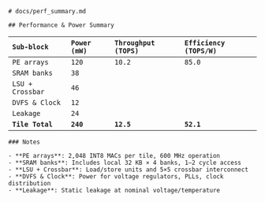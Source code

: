 `# docs/perf_summary.md`

`## Performance & Power Summary`

| `Sub-block` | `Power (mW)` | `Throughput (TOPS)` | `Efficiency (TOPS/W)` |
| :---- | :---- | :---- | :---- |
| `PE arrays` | `120` | `10.2` | `85.0` |
| `SRAM banks` | `38` |  |  |
| `LSU + Crossbar` | `46` |  |  |
| `DVFS & Clock` | `12` |  |  |
| `Leakage` | `24` |  |  |
| **`Tile Total`** | **`240`** | **`12.5`** | **`52.1`** |

`### Notes`

`- **PE arrays**: 2,048 INT8 MACs per tile, 600 MHz operation`    
`- **SRAM banks**: Includes local 32 KB × 4 banks, 1–2 cycle access`    
`- **LSU + Crossbar**: Load/store units and 5×5 crossbar interconnect`    
`- **DVFS & Clock**: Power for voltage regulators, PLLs, clock distribution`    
`- **Leakage**: Static leakage at nominal voltage/temperature`  

